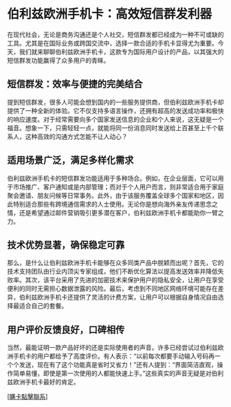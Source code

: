 # 伯利兹欧洲手机卡：高效短信群发利器

在现代社会，无论是商务沟通还是个人社交，短信群发都已经成为一种不可或缺的工具。尤其是在国际业务或跨国交流中，选择一款合适的手机卡显得尤为重要。今天，我们就来聊聊伯利兹欧洲手机卡，这款专为国际用户设计的产品，以其强大的短信群发功能赢得了众多用户的青睐。

## 短信群发：效率与便捷的完美结合

提到短信群发，很多人可能会想到国内的一些服务提供商，但伯利兹欧洲手机卡却提供了一种全新的体验。它不仅支持多语言操作，还拥有超高的发送成功率和极快的响应速度。对于经常需要向多个国家发送信息的企业和个人来说，这无疑是一个福音。想象一下，只需轻轻一点，就能将同一份消息同时发送给上百甚至上千个联系人，这种高效的沟通方式怎能不让人动心？

## 适用场景广泛，满足多样化需求

伯利兹欧洲手机卡的短信群发功能适用于多种场合。例如，在企业层面，它可以用于市场推广、客户通知或是内部管理；而对于个人用户而言，则非常适合用于家庭聚会邀请、朋友问候等日常事务。此外，由于该服务覆盖全球多个国家和地区，因此特别适合那些有跨境通信需求的人士使用。无论你是想向海外亲友传递思念之情，还是希望通过邮件营销吸引更多潜在客户，伯利兹欧洲手机卡都能助你一臂之力。

## 技术优势显著，确保稳定可靠

那么，是什么让伯利兹欧洲手机卡能够在众多同类产品中脱颖而出呢？首先，它的技术支持团队由行业内顶尖专家组成，他们不断优化算法以提高发送效率并降低失败率。其次，该平台采用了先进的加密技术来保护用户的隐私安全，让用户在享受便利的同时无需担心数据泄露的风险。最后，考虑到不同地区网络环境可能存在差异，伯利兹欧洲手机卡还提供了灵活的计费方案，让用户可以根据自身情况自由选择最适合自己的套餐。

## 用户评价反馈良好，口碑相传

当然，最能证明一款产品好坏的还是实际使用者的声音。许多已经尝试过伯利兹欧洲手机卡的用户都给予了高度评价。有人表示：“以前每次都要手动输入号码再一个个发送，现在有了这个功能真是省时又省力！”还有人提到：“界面简洁直观，操作简单易懂，即使是第一次使用的人都能快速上手。”这些真实的声音无疑是对伯利兹欧洲手机卡最好的肯定。

[[購卡點擊聯系](https://t.me/s/esim1088)]
